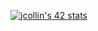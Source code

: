 [![jcollin's 42 stats](https://badge42.vercel.app/api/v2/cl1ns5vyg00300al2adn93vf2/stats?cursusId=21&coalitionId=102)](https://github.com/JaeSeoKim/badge42)
